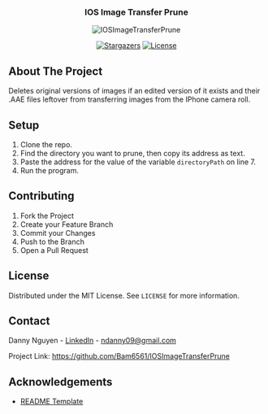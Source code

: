 <div align="center">
  <h3>IOS Image Transfer Prune</h3>
  <img src="https://i.ibb.co/q9RF7My/IOSImage-Transfer-Prune128x128.png" alt="IOSImageTransferPrune">
  
  [![Stargazers][stars-shield]][stars-url] [![License][license-shield]][license-url]
  
</div>

## About The Project
Deletes original versions of images if an edited version of it exists and their .AAE files leftover from transferring images from the IPhone camera roll.

## Setup
1. Clone the repo.
2. Find the directory you want to prune, then copy its address as text.
2. Paste the address for the value of the variable `directoryPath` on line 7.
4. Run the program.

## Contributing
1. Fork the Project
2. Create your Feature Branch
3. Commit your Changes
4. Push to the Branch
5. Open a Pull Request

## License
Distributed under the MIT License. See `LICENSE` for more information.

## Contact
Danny Nguyen - [LinkedIn](https://www.linkedin.com/in/ndanny09/) - ndanny09@gmail.com

Project Link: <https://github.com/Bam6561/IOSImageTransferPrune>

## Acknowledgements
* [README Template](https://github.com/othneildrew/Best-README-Template)

[stars-shield]: https://img.shields.io/github/stars/Bam6561/IOSImageTransferPrune
[stars-url]: https://github.com/Bam6561/IOSImageTransferPrune/stargazers
[license-shield]: https://img.shields.io/github/license/Bam6561/IOSImageTransferPrune
[license-url]: https://github.com/Bam6561/IOSImageTransferPrune/blob/main/LICENSE
